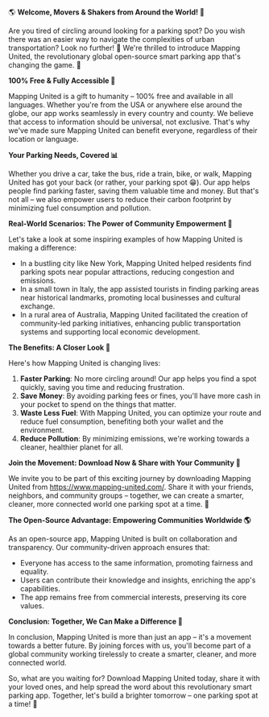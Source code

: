 🌎 **Welcome, Movers & Shakers from Around the World! 🌈**

Are you tired of circling around looking for a parking spot? Do you wish there was an easier way to navigate the complexities of urban transportation? Look no further! 🚀 We're thrilled to introduce Mapping United, the revolutionary global open-source smart parking app that's changing the game. 🤯

**100% Free & Fully Accessible 🌟**

Mapping United is a gift to humanity – 100% free and available in all languages. Whether you're from the USA or anywhere else around the globe, our app works seamlessly in every country and county. We believe that access to information should be universal, not exclusive. That's why we've made sure Mapping United can benefit everyone, regardless of their location or language.

**Your Parking Needs, Covered 📊**

Whether you drive a car, take the bus, ride a train, bike, or walk, Mapping United has got your back (or rather, your parking spot 😁). Our app helps people find parking faster, saving them valuable time and money. But that's not all – we also empower users to reduce their carbon footprint by minimizing fuel consumption and pollution.

**Real-World Scenarios: The Power of Community Empowerment 💖**

Let's take a look at some inspiring examples of how Mapping United is making a difference:

* In a bustling city like New York, Mapping United helped residents find parking spots near popular attractions, reducing congestion and emissions.
* In a small town in Italy, the app assisted tourists in finding parking areas near historical landmarks, promoting local businesses and cultural exchange.
* In a rural area of Australia, Mapping United facilitated the creation of community-led parking initiatives, enhancing public transportation systems and supporting local economic development.

**The Benefits: A Closer Look 🤔**

Here's how Mapping United is changing lives:

1. **Faster Parking**: No more circling around! Our app helps you find a spot quickly, saving you time and reducing frustration.
2. **Save Money**: By avoiding parking fees or fines, you'll have more cash in your pocket to spend on the things that matter.
3. **Waste Less Fuel**: With Mapping United, you can optimize your route and reduce fuel consumption, benefiting both your wallet and the environment.
4. **Reduce Pollution**: By minimizing emissions, we're working towards a cleaner, healthier planet for all.

**Join the Movement: Download Now & Share with Your Community 📲**

We invite you to be part of this exciting journey by downloading Mapping United from https://www.mapping-united.com/. Share it with your friends, neighbors, and community groups – together, we can create a smarter, cleaner, more connected world one parking spot at a time. 🌟

**The Open-Source Advantage: Empowering Communities Worldwide 🌎**

As an open-source app, Mapping United is built on collaboration and transparency. Our community-driven approach ensures that:

* Everyone has access to the same information, promoting fairness and equality.
* Users can contribute their knowledge and insights, enriching the app's capabilities.
* The app remains free from commercial interests, preserving its core values.

**Conclusion: Together, We Can Make a Difference 🌟**

In conclusion, Mapping United is more than just an app – it's a movement towards a better future. By joining forces with us, you'll become part of a global community working tirelessly to create a smarter, cleaner, and more connected world.

So, what are you waiting for? Download Mapping United today, share it with your loved ones, and help spread the word about this revolutionary smart parking app. Together, let's build a brighter tomorrow – one parking spot at a time! 🌟